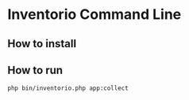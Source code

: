 # Inventorio Command Line

## How to install

## How to run

```shell
php bin/inventorio.php app:collect 
```

